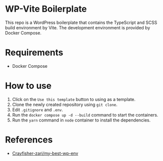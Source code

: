 # WP-Vite Boilerplate

This repo is a WordPress boilerplate that contains the TypeScript and SCSS build environment by Vite.
The development environment is provided by Docker Compose.

# Requirements

- Docker Compose

# How to use

1. Click on the `Use this template` button to using as a template.
2. Clone the newly created repository using `git clone`.
3. Edit `.gitignore` and `.env`.
4. Run the `docker compose up -d --build` command to start the containers.
5. Run the `yarn` command in `node` container to install the dependencies.

# References

- [Crayfisher-zari/my-best-wp-env](https://github.com/Crayfisher-zari/my-best-wp-env)
